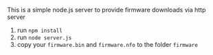 This is a simple node.js server to provide firmware downloads via http server

1. run `npm install`
2. run `node server.js`
3. copy your `firmware.bin` and `firmware.nfo` to the folder `firmware`
